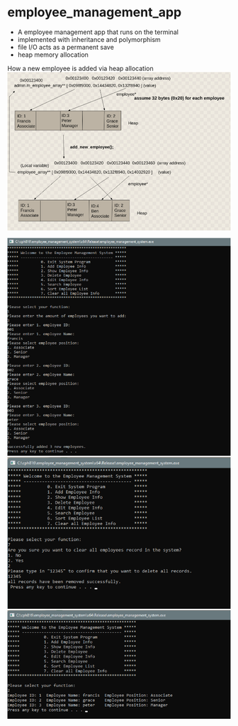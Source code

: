 # employee_management_app
- A employee management app that runs on the terminal
- implemented with inheritance and polymorphism
- file I/O acts as a permanent save
- heap memory allocation

How a new employee is added via heap allocation
![](heap_allocate.png)

![](add.png)
![](clear.png)
![](show.png)
